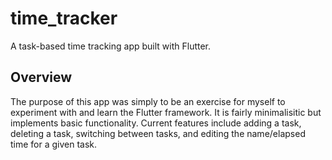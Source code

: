 # time_tracker

A task-based time tracking app built with Flutter.

## Overview

The purpose of this app was simply to be an exercise for myself to experiment with and learn the Flutter framework. It is fairly minimalisitic but implements basic functionality. Current features include adding a task, deleting a task, switching between tasks, and editing the name/elapsed time for a given task.
